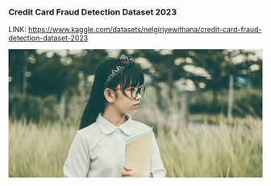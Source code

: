 ### Credit Card Fraud Detection Dataset 2023 

LINK: https://www.kaggle.com/datasets/nelgiriyewithana/credit-card-fraud-detection-dataset-2023


<div align="center">
<img src="https://github.com/williamsousab/Predict_Student_Performance/blob/main/images/dataset-cover.jpg?raw=true" width="700px" />
</div>
